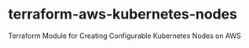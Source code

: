 # terraform-aws-kubernetes-nodes
Terraform Module for Creating Configurable Kubernetes Nodes on AWS
